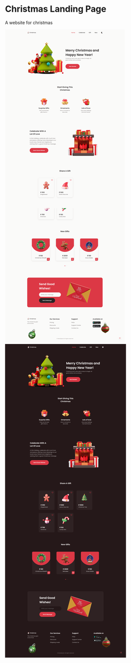 # Christmas Landing Page

A website for christmas

![Light Christmas Landing Page](/images/light-theme.png "Light Christmas Landing Page")
![Dark Christmas Landing Page](/images/dark-theme.png "Dark Christmas Landing Page")
